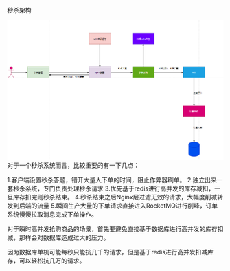 秒杀架构


![img.png](images/seckiljiagou.png)
对于一个秒杀系统而言，比较重要的有一下几点：

1.客户端设置秒杀答题，错开大量人下单的时间，阻止作弊器刷单。
2.独立出来一套秒杀系统，专门负责处理秒杀请求
3.优先基于redis进行高并发的库存减扣，一旦库存扣完则秒杀结束。
4.秒杀结束之后Nginx层过滤无效的请求，大幅度削减转发到后端的流量
5.瞬间生产大量的下单请求直接进入RocketMQ进行削峰，订单系统慢慢拉取消息完成下单操作。


对于瞬时高并发抢购商品的场景，首先要避免直接基于数据库进行高并发的库存扣减，那样会对数据库造成过大的压力。

因为数据库单机可能每秒只能抗几千的请求，但是基于redis进行高并发扣减库存，可以轻松抗几万的请求。

